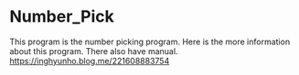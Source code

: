 # Number_Pick
This program is the number picking program.
Here is the more information about this program. There also have manual.
https://inghyunho.blog.me/221608883754
